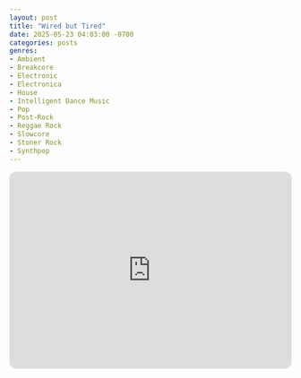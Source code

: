 ```yaml
---
layout: post
title: "Wired but Tired"
date: 2025-05-23 04:03:00 -0700
categories: posts
genres:
- Ambient
- Breakcore
- Electronic
- Electronica
- House
- Intelligent Dance Music
- Pop
- Post-Rock
- Reggae Rock
- Slowcore
- Stoner Rock
- Synthpop
---
```

<iframe style="border-radius:12px" src="https://open.spotify.com/embed/playlist/6qNQWdqGtAn6O3hKVQ2O70?utm_source=generator" width="100%" height="352" frameBorder="0" allowfullscreen="" allow="autoplay; clipboard-write; encrypted-media; fullscreen; picture-in-picture" loading="lazy"></iframe>